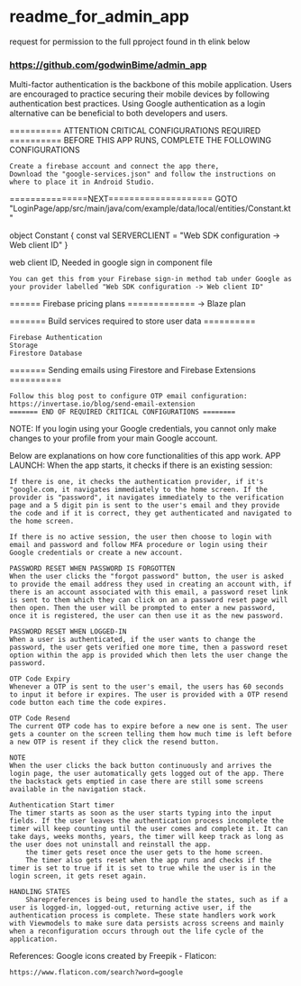 # readme_for_admin_app
request for permission to the full pproject found in th elink below
### https://github.com/godwinBime/admin_app

Multi-factor authentication is the backbone of this mobile application. Users are encouraged to practice securing their mobile devices by following authentication best practices. Using Google authentication as a login alternative can be beneficial to both developers and users.

========== ATTENTION CRITICAL CONFIGURATIONS REQUIRED ==========
BEFORE THIS APP RUNS, COMPLETE THE FOLLOWING CONFIGURATIONS

    Create a firebase account and connect the app there,
    Download the "google-services.json" and follow the instructions on where to place it in Android Studio.

===============NEXT====================
GOTO "LoginPage/app/src/main/java/com/example/data/local/entities/Constant.kt"

object Constant { const val SERVERCLIENT = "Web SDK configuration -> Web client ID" }

web client ID, Needed in google sign in component file

    You can get this from your Firebase sign-in method tab under Google as your provider labelled "Web SDK configuration -> Web client ID"

====== Firebase pricing plans =============
-> Blaze plan

======= Build services required to store user data ==========

    Firebase Authentication
    Storage
    Firestore Database

======= Sending emails using Firestore and Firebase Extensions ==========

    Follow this blog post to configure OTP email configuration:
    https://invertase.io/blog/send-email-extension
    ======= END OF REQUIRED CRITICAL CONFIGURATIONS ========

NOTE:
If you login using your Google credentials, you cannot only make changes to your profile from your main Google account.

Below are explanations on how core functionalities of this app work. APP LAUNCH: When the app starts, it checks if there is an existing session:

    If there is one, it checks the authentication provider, if it's "google.com, it navigates immediately to the home screen. If the provider is "password", it navigates immediately to the verification page and a 5 digit pin is sent to the user's email and they provide the code and if it is correct, they get authenticated and navigated to the home screen.

    If there is no active session, the user then choose to login with email and password and follow MFA procedure or login using their Google credentials or create a new account.

    PASSWORD RESET WHEN PASSWORD IS FORGOTTEN
    When the user clicks the "forgot password" button, the user is asked to provide the email address they used in creating an account with, if there is an account associated with this email, a password reset link is sent to them which they can click on an a password reset page will then open. Then the user will be prompted to enter a new password, once it is registered, the user can then use it as the new password.

    PASSWORD RESET WHEN LOGGED-IN
    When a user is authenticated, if the user wants to change the password, the user gets verified one more time, then a password reset option within the app is provided which then lets the user change the password.

    OTP Code Expiry
    Whenever a OTP is sent to the user's email, the users has 60 seconds to input it before ir expires. The user is provided with a OTP resend code button each time the code expires.

    OTP Code Resend
    The current OTP code has to expire before a new one is sent. The user gets a counter on the screen telling them how much time is left before a new OTP is resent if they click the resend button.

    NOTE
    When the user clicks the back button continuously and arrives the login page, the user automatically gets logged out of the app. There the backstack gets emptied in case there are still some screens available in the navigation stack.

    Authentication Start timer
    The timer starts as soon as the user starts typing into the input fields. If the user leaves the authentication process incomplete the timer will keep counting until the user comes and complete it. It can take days, weeks months, years, the timer will keep track as long as the user does not uninstall and reinstall the app.
        the timer gets reset once the user gets to the home screen.
        The timer also gets reset when the app runs and checks if the timer is set to true if it is set to true while the user is in the login screen, it gets reset again.

    HANDLING STATES
        Sharepreferences is being used to handle the states, such as if a user is logged-in, logged-out, returning active user, if the authentication process is complete. These state handlers work work with Viewmodels to make sure data persists across screens and mainly when a reconfiguration occurs through out the life cycle of the application.

References:
Google icons created by Freepik - Flaticon:

    https://www.flaticon.com/search?word=google

